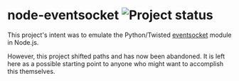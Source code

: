 # node-eventsocket ![Project status](http://stillmaintained.com/leek/node-eventsocket.png)

This project's intent was to emulate the Python/Twisted [eventsocket](https://github.com/fiorix/eventsocket) module in Node.js.

However, this project shifted paths and has now been abandoned. It is left here as a possible starting point to anyone who might want to accomplish this themselves.